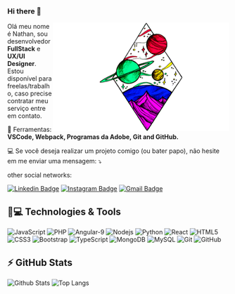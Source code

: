 ### Hi there 👋
<img src="https://github.com/Nathan-ss/Nathan-ss/blob/main/space.png" min-width="400px" max-width="400px" width="400px" align="right" alt="Computador">

<p align="left"> 
  Olá meu nome é Nathan, sou desenvolvedor <strong>FullStack</strong> e <strong>UX/UI Designer</strong>. Estou disponível para freelas/trabalho, caso precise contratar meu serviço entre em contato.
</p>

<p align="left">
  💼 Ferramentas: <strong>VSCode, Webpack, Programas da Adobe, Git and GitHub.</strong>
</p>

<p align="left">
  💻 Se você deseja realizar um projeto comigo (ou bater papo), não hesite em me enviar uma mensagem: ⤵️
</p>

<p align="left">

  
other social networks:


[![Linkedin Badge](https://img.shields.io/badge/-nathanss-blue?style=flat-square&logo=Linkedin&logoColor=white&link=https://www.linkedin.com/in/nathan-soares-302065186/)](https://www.linkedin.com/in/nathan-soares-302065186/)
[![Instagram Badge](https://img.shields.io/badge/-nathanss-purple?style=flat-square&logo=instagram&logoColor=white&link=https://www.instagram.com/ynathan_ptr/)](https://www.instagram.com/ynathan_ptr/)
[![Gmail Badge](https://img.shields.io/badge/-nathan.fnss@gmail.com-c14438?style=flat-square&logo=Gmail&logoColor=white&link=mailto:nathan.fnss@gmail.com)](mailto:nathan.fnss@gmail.com)

</p>  


## 🚀💻 Technologies & Tools

![JavaScript](https://img.shields.io/badge/-JavaScript-black?style=flat-square&logo=javascript)
![PHP](https://img.shields.io/badge/-PHP-grey?style=flat-square&logo=PHP)
![Angular-9](https://img.shields.io/badge/-Angular-red?style=flat-square&logo=Angular)
![Nodejs](https://img.shields.io/badge/-Nodejs-black?style=flat-square&logo=Node.js)
![Python](https://img.shields.io/badge/-Python-yellow?style=flat-square&logo=Python)
![React](https://img.shields.io/badge/-React-black?style=flat-square&logo=react)
![HTML5](https://img.shields.io/badge/-HTML5-E34F26?style=flat-square&logo=html5&logoColor=white)
![CSS3](https://img.shields.io/badge/-CSS3-1572B6?style=flat-square&logo=css3)
![Bootstrap](https://img.shields.io/badge/-Bootstrap-563D7C?style=flat-square&logo=bootstrap)
![TypeScript](https://img.shields.io/badge/-TypeScript-000040?style=flat-square&logo=typescript)
![MongoDB](https://img.shields.io/badge/-MongoDB-black?style=flat-square&logo=mongodb)
![MySQL](https://img.shields.io/badge/-MySQL-black?style=flat-square&logo=mysql)
![Git](https://img.shields.io/badge/-Git-black?style=flat-square&logo=git)
![GitHub](https://img.shields.io/badge/-GitHub-181717?style=flat-square&logo=github)

## ⚡ GitHub Stats

![Github Stats](https://github-readme-stats.vercel.app/api?username=nathan-ss&show_icons=true&count_private=true&show_icons=true&include_all_commits=true&theme=dark)
![Top Langs](https://github-readme-stats.vercel.app/api/top-langs/?username=nathan-ss&hide=TeX&layout=compact&theme=dark)

